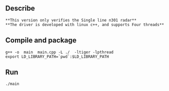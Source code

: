 ## Describe
	**This version only verifies the Single line n301 radar**
	**The driver is developed with linux c++, and supports Four threads**


## Compile and package
```
g++ -o  main  main.cpp -L ./  -ltiger -lpthread
export LD_LIBRARY_PATH=`pwd`:$LD_LIBRARY_PATH
```

## Run
```
./main
```



